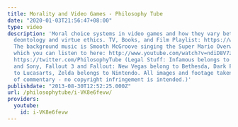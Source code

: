 ```yaml
---
title: Morality and Video Games - Philosophy Tube
date: "2020-01-03T21:56:47+08:00"
type: video
description: 'Moral choice systems in video games and how they vary between consequentialism,
  deontology and virtue ethics. TV, Books, and Film Playlist: https://www.youtube.com/playlist?list=PLvoAL-KSZ32ckBZpvJkGLXMwzbtTznejK
  The background music is Smooth McGroove singing the Super Mario Overworld theme,
  which you can listen to here: http://www.youtube.com/watch?v=ndiD8V7zpAs Twitter:
  https://twitter.com/PhilosophyTube (Legal Stuff: Infamous belongs to Sucker Punch
  and Sony, Fallout 3 and Fallout: New Vegas belong to Bethesda, Dark Forces II belongs
  to Lucasarts, Zelda belongs to Nintendo. All images and footage taken for the purposes
  of commentary - no copyright infringement is intended.)'
publishdate: "2013-08-30T12:52:25.000Z"
url: /philosophytube/i-VK8e6fevw/
providers:
  youtube:
    id: i-VK8e6fevw
---
```


